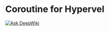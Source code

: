 Coroutine for Hypervel
===

[![Ask DeepWiki](https://deepwiki.com/badge.svg)](https://deepwiki.com/hypervel/coroutine)